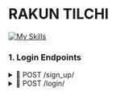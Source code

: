 # RAKUN TILCHI 

[![My Skills](https://skillicons.dev/icons?i=python,django,docker,postgres,flutter,react)](https://skillicons.dev) 

### 1. Login Endpoints 
<details>
<summary> 📌 POST /sign_up/ </summary>
  
### Sign Up Endpoint

> Request body:
```json
{
"login": "fjuraev",
"password": "Ewing0605"
}
```
> Response (200)
```json
{
"message": "Successfully registered" 
}
```
</details>

<details>
<summary> 📌 POST /login/ </summary>
  
### Login endpoint
  
> Request body: 
```json
{
  "login": "fjuraev",
  "password": "Ewing0605"
}
```

> Response (200): 
```json
{
 "user_id": 233
 "user_name": "Firuz Juraev"
}
```
</details>
